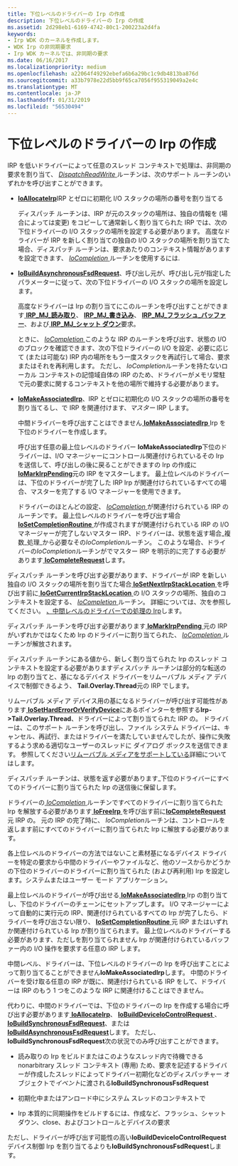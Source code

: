 ```yaml
---
title: 下位レベルのドライバーの Irp の作成
description: 下位レベルのドライバーの Irp の作成
ms.assetid: 2d298eb1-6169-4742-80c1-200223a2d4fa
keywords:
- Irp WDK のカーネルを作成します。
- WDK Irp の非同期要求
- Irp WDK カーネルでは、非同期の要求
ms.date: 06/16/2017
ms.localizationpriority: medium
ms.openlocfilehash: a22064f49292ebefa6b6a29bc1c9db4813ba876d
ms.sourcegitcommit: a33b7978e22d5bb9f65ca7056f955319049a2e4c
ms.translationtype: MT
ms.contentlocale: ja-JP
ms.lasthandoff: 01/31/2019
ms.locfileid: "56530494"
---
```

# <a name="creating-irps-for-lower-level-drivers"></a>下位レベルのドライバーの Irp の作成





IRP を低いドライバーによって任意のスレッド コンテキストで処理は、非同期の要求を割り当て、 [ *DispatchReadWrite* ](https://docs.microsoft.com/windows-hardware/drivers/ddi/content/wdm/nc-wdm-driver_dispatch)ルーチンは、次のサポート ルーチンのいずれかを呼び出すことができます。

-   [**IoAllocateIrp**](https://msdn.microsoft.com/library/windows/hardware/ff548257)IRP とゼロに初期化 I/O スタックの場所の番号を割り当てる

    ディスパッチ ルーチンは、IRP が元のスタックの場所は、独自の情報を (場合によっては変更) をコピーして通常新しく割り当てられた IRP では、次の下位ドライバーの I/O スタックの場所を設定する必要があります。 高度なドライバーが IRP を新しく割り当ての独自の I/O スタックの場所を割り当てた場合、ディスパッチ ルーチンは、要求あたりのコンテキスト情報がありますを設定できます、 [ *IoCompletion* ](https://msdn.microsoft.com/library/windows/hardware/ff548354)ルーチンを使用するには.

-   [**IoBuildAsynchronousFsdRequest**](https://msdn.microsoft.com/library/windows/hardware/ff548310)、呼び出し元が、呼び出し元が指定したパラメーターに従って、次の下位ドライバーの I/O スタックの場所を設定します。

    高度なドライバーは Irp の割り当てにこのルーチンを呼び出すことができます[ **IRP\_MJ\_読み取り**](https://msdn.microsoft.com/library/windows/hardware/ff550794)、 [ **IRP\_MJ\_書き込み**](https://msdn.microsoft.com/library/windows/hardware/ff550819)、 [ **IRP\_MJ\_フラッシュ\_バッファー**](https://msdn.microsoft.com/library/windows/hardware/ff550760)、および[ **IRP\_MJ\_シャット ダウン**](https://msdn.microsoft.com/library/windows/hardware/ff550807)要求。

    ときに、 [ *IoCompletion* ](https://msdn.microsoft.com/library/windows/hardware/ff548354)このような IRP のルーチンを呼び出す、状態の I/O のブロックを確認できます、次の下位ドライバーの I/O を設定、必要に応じて (または可能な) IRP 内の場所をもう一度スタックを再試行して場合、要求またはそれを再利用します。 ただし、 *IoCompletion*ルーチンを持たないローカル コンテキストの記憶域自体の IRP のため、ドライバーがメモリ常駐で元の要求に関するコンテキストを他の場所で維持する必要があります。

-   [**IoMakeAssociatedIrp**](https://msdn.microsoft.com/library/windows/hardware/ff549397)、IRP とゼロに初期化の I/O スタックの場所の番号を割り当てるし、で IRP を関連付けます、*マスター* IRP します。

    中間ドライバーを呼び出すことはできません[ **IoMakeAssociatedIrp** ](https://msdn.microsoft.com/library/windows/hardware/ff549397) Irp を下位のドライバーを作成します。

    呼び出す任意の最上位レベルのドライバー **IoMakeAssociatedIrp**下位のドライバーは、I/O マネージャーにコントロール関連付けられているその Irp を送信して、呼び出しの後に戻ることができますの Irp の作成に[ **IoMarkIrpPending**](https://msdn.microsoft.com/library/windows/hardware/ff549422)元の IRP をマスターします。 最上位レベルのドライバーは、下位のドライバーが完了した IRP Irp が関連付けられているすべての場合、マスターを完了する I/O マネージャーを使用できます。

    ドライバーのほとんどの設定、 [ *IoCompletion* ](https://msdn.microsoft.com/library/windows/hardware/ff548354)が関連付けられている IRP のルーチンです。 最上位レベルのドライバーを呼び出す場合[ **IoSetCompletionRoutine** ](https://msdn.microsoft.com/library/windows/hardware/ff549679)が作成されますが関連付けられている IRP の I/O マネージャーが完了しないマスター IRP、ドライバーは、状態を返す場合\_複数\_処理\_から必要なその*IoCompletion*ルーチン。 このような場合、ドライバーの*IoCompletion*ルーチンがでマスター IRP を明示的に完了する必要があります[ **IoCompleteRequest**](https://msdn.microsoft.com/library/windows/hardware/ff548343)します。

ディスパッチ ルーチンを呼び出す必要があります、ドライバーが IRP を新しい独自の I/O スタックの場所を割り当てた場合[ **IoSetNextIrpStackLocation** ](https://msdn.microsoft.com/library/windows/hardware/ff550321)を呼び出す前に[ **IoGetCurrentIrpStackLocation** ](https://msdn.microsoft.com/library/windows/hardware/ff549174)の I/O スタックの場所、独自のコンテキストを設定する、 [ *IoCompletion* ](https://msdn.microsoft.com/library/windows/hardware/ff548354)ルーチン。 詳細については、次を参照してください。 [、中間レベルのドライバーでの処理の Irp](processing-irps-in-an-intermediate-level-driver.md)します。

ディスパッチ ルーチンを呼び出す必要があります[ **IoMarkIrpPending** ](https://msdn.microsoft.com/library/windows/hardware/ff549422)元の IRP がいずれかではなくため Irp のドライバーに割り当てられた、 [ *IoCompletion* ](https://msdn.microsoft.com/library/windows/hardware/ff548354)ルーチンが解放されます。

ディスパッチ ルーチンにある値から、新しく割り当てられた Irp のスレッド コンテキストを設定する必要がありますディスパッチ ルーチンは部分的な転送の Irp の割り当てと、基になるデバイス ドライバーをリムーバブル メディア デバイスで制御できるよう、 **Tail.Overlay.Thread**元の IRP でします。

リムーバブル メディア デバイス用の基になるドライバーが呼び出す可能性があります[ **IoSetHardErrorOrVerifyDevice**](https://msdn.microsoft.com/library/windows/hardware/ff549707)にあるポインターを参照する**Irp-&gt;Tail.Overlay.Thread**、ドライバーによって割り当てられた IRP の。 ドライバーは、このサポート ルーチンを呼び出し、ファイル システム ドライバーは、キャンセル、再試行、またはドライバーを満たしていませんでしたが、操作に失敗するよう求める適切なユーザーのスレッドに ダイアログ ボックスを送信できます。 参照してください[リムーバブル メディアをサポートしている](supporting-removable-media.md)詳細についてはします。

ディスパッチ ルーチンは、状態を返す必要があります\_下位のドライバーにすべてのドライバーに割り当てられた Irp の送信後に保留します。

ドライバーの[ *IoCompletion* ](https://msdn.microsoft.com/library/windows/hardware/ff548354)ルーチンですべてのドライバーに割り当てられた Irp を解放する必要があります[ **IoFreeIrp** ](https://msdn.microsoft.com/library/windows/hardware/ff549113)を呼び出す前に[**IoCompleteRequest** ](https://msdn.microsoft.com/library/windows/hardware/ff548343)元 IRP の。 元の IRP の完了時に、 *IoCompletion*ルーチンは、コントロールを返します前にすべてのドライバーに割り当てられた Irp に解放する必要があります。

各上位レベルのドライバーの方法ではないこと素材基になるデバイス ドライバーを特定の要求から中間のドライバーやファイルなど、他のソースからかどうかの下位のドライバーのドライバーに割り当てられた (および再利用) Irp を設定します。システムまたはユーザー モード アプリケーション。

最上位レベルのドライバーが呼び出せる[ **IoMakeAssociatedIrp** ](https://msdn.microsoft.com/library/windows/hardware/ff549397) Irp の割り当てし、下位のドライバーのチェーンにセットアップします。 I/O マネージャーによって自動的に実行元の IRP、関連付けられているすべての Irp が完了したら、ドライバーを呼び出さない限り、 [ **IoSetCompletionRoutine** ](https://msdn.microsoft.com/library/windows/hardware/ff549679)元 IRP またはいずれか関連付けられている Irp が割り当てられます。 最上位レベルのドライバーする必要があります、ただしを割り当てられません Irp が関連付けられているバッファー内の I/O 操作を要求する任意の IRP します。

中間レベル、ドライバーは、下位レベルのドライバーの Irp を呼び出すことによって割り当てることができません**IoMakeAssociatedIrp**します。 中間のドライバーを受け取る任意の IRP が既に、関連付けられている IRP をして、ドライバーは IRP のもう 1 つをこのような IRP に関連付けることはできません。

代わりに、中間のドライバーでは、下位のドライバーの Irp を作成する場合に呼び出す必要があります[ **IoAllocateIrp**](https://msdn.microsoft.com/library/windows/hardware/ff548257)、 [ **IoBuildDeviceIoControlRequest** ](https://msdn.microsoft.com/library/windows/hardware/ff548318)、 [ **IoBuildSynchronousFsdRequest**](https://msdn.microsoft.com/library/windows/hardware/ff548330)、または[ **IoBuildAsynchronousFsdRequest**](https://msdn.microsoft.com/library/windows/hardware/ff548310)します。 ただし、 **IoBuildSynchronousFsdRequest**次の状況でのみ呼び出すことができます。

-   読み取りの Irp をビルドまたはこのようなスレッド内で待機できる nonarbitrary スレッド コンテキスト (専用) ため、要求を記述するドライバーが作成したスレッドによってドライバー初期化などのディスパッチャー オブジェクトで*イベント*に渡される**IoBuildSynchronousFsdRequest**

-   初期化中またはアンロード中にシステム スレッドのコンテキストで

-   Irp 本質的に同期操作をビルドするには、作成など、フラッシュ、シャット ダウン、close、およびコントロールとデバイスの要求

ただし、ドライバーが呼び出す可能性の高い**IoBuildDeviceIoControlRequest**デバイス制御 Irp を割り当てるよりも**IoBuildSynchronousFsdRequest**します。

 

 




